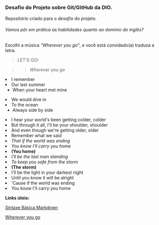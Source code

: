 # <h3>Desafio do Projeto sobre Git/GitHub da DIO.</h3>
Repositório criado para o <em>desafio</em> do projeto.

<h6> Vamos pôr em prática as habilidades quanto ao domínio do inglês?</h6>
Escolhi a música <em>"Wherever you go"</em>, e você está convidado(a) traduza a letra. 

>LET'S GO!


>><em>Wherever you go</em>

<li>I remember</li>
<li>Our last summer
  <ul>
    <li>When your heart met mine</li>
  </ul>
 <li>We would dive in</li>
 <li>To the ocean
  <ul>
    <li>Always side by side</li>
  </ul>
  <li>I hear your world's been getting colder, colder</li>
  <li>But through it all, I'll be your shoulder, shoulder</li>
  <li>And even though we're getting older, older</li>
  <li>Remember what we said</li>
  
  <li><em>That if the world was ending</li></em>
  <li><em>You know I'll carry you home</li></em>
  <li><strong>(You home)</li></strong>
  <li><em>I'll be the last man standing</li></em>
  <li><em>To keep you safe from the storm</li></em>
  <li><strong>(The storm)</li></strong>
  <li>I'll be the light in your darkest night</li>
  <li>Until you know it will be alright</li>
  <li>'Cause if the world was ending</li>
  <li>You know I'll carry you home</li>
  




  <strong>Links úteis:</strong>
  

[Sintaxe Básica Markdown](https://www.markdownguide.org/basic-syntax/)

[Wherever you go](https://www.youtube.com/watch?v=OUTqP0YBzas)






  













  

